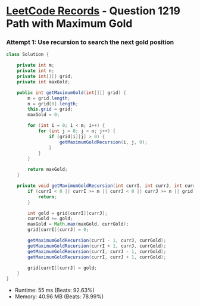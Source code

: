 # [LeetCode Records](../../README.md) - Question 1219 Path with Maximum Gold

### Attempt 1: Use recursion to search the next gold position
```java
class Solution {

    private int m;
    private int n;
    private int[][] grid;
    private int maxGold;

    public int getMaximumGold(int[][] grid) {
        m = grid.length;
        n = grid[0].length;
        this.grid = grid;
        maxGold = 0;

        for (int i = 0; i < m; i++) {
            for (int j = 0; j < n; j++) {
                if (grid[i][j] > 0) {
                    getMaximumGoldRecursion(i, j, 0);
                }
            }
        }

        return maxGold;
    }

    private void getMaximumGoldRecursion(int currI, int currJ, int currGold) {
        if (currI < 0 || currI >= m || currJ < 0 || currJ >= n || grid[currI][currJ] == 0) {
            return;
        }

        int gold = grid[currI][currJ];
        currGold += gold;
        maxGold = Math.max(maxGold, currGold);
        grid[currI][currJ] = 0;

        getMaximumGoldRecursion(currI - 1, currJ, currGold);
        getMaximumGoldRecursion(currI + 1, currJ, currGold);
        getMaximumGoldRecursion(currI, currJ - 1, currGold);
        getMaximumGoldRecursion(currI, currJ + 1, currGold);

        grid[currI][currJ] = gold;
    }
}
```
- Runtime: 55 ms (Beats: 92.63%)
- Memory: 40.96 MB (Beats: 78.99%)

<br>
